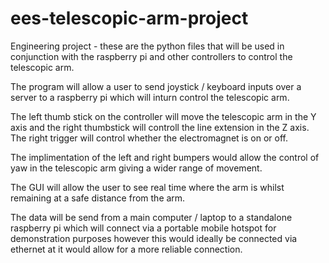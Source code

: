 # ees-telescopic-arm-project
Engineering project - these are the python files that will be used in conjunction with the raspberry pi and other controllers to control the telescopic arm.

The program will allow a user to send joystick / keyboard inputs over a server to a raspberry pi which will inturn control the telescopic arm.

The left thumb stick on the controller will move the telescopic arm in the Y axis and the right thumbstick will controll the line extension in the Z axis. The right trigger will control whether the electromagnet is on or off.

The implimentation of the left and right bumpers would allow the control of yaw in the telescopic arm giving a wider range of movement.

The GUI will allow the user to see real time where the arm is whilst remaining at a safe distance from the arm.

The data will be send from a main computer / laptop to a standalone raspberry pi which will connect via a portable mobile hotspot for demonstration purposes however this would ideally be connected via ethernet at it would allow for a more reliable connection.
